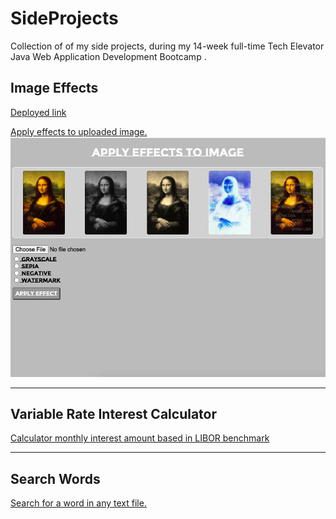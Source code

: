 # SideProjects
Collection of of my side projects,
during my 14-week full-time Tech Elevator 
Java Web Application Development Bootcamp .

## Image Effects 
[Deployed link](https://image-client.herokuapp.com/)

[Apply effects to uploaded image.](https://github.com/firdavs-h/SideProjects/tree/master/Images)
![Client](Images/img/client.png)
______________________________________________________


## Variable Rate Interest Calculator
 [Calculator monthly interest amount based in LIBOR benchmark](https://github.com/firdavs-h/SideProjects/tree/master/variableRateCalculator)

______________________________________________________

## Search Words
[Search for a word in any text file.](https://github.com/firdavs-h/SideProjects/tree/master/searchWords)